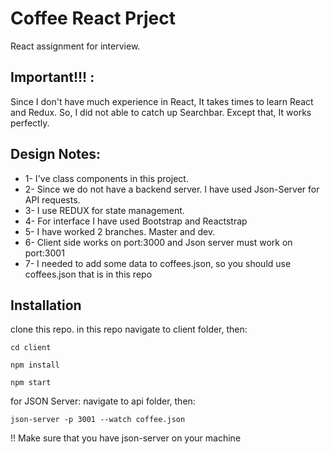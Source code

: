 # Coffee React Prject
React assignment for interview. 

## Important!!! :
Since I don't have much experience in React, It takes times to learn React and Redux. 
So, I did not able to catch up Searchbar. Except that, It works perfectly.

## Design Notes: 
  * 1- I've class components in this project. 
  * 2- Since we do not have a backend server. I have used Json-Server for API requests. 
  * 3- I use REDUX for state management. 
  * 4- For interface I have used Bootstrap and Reactstrap 
  * 5- I have worked 2 branches. Master and dev.
  * 6- Client side works on port:3000 and Json server must work on port:3001
  * 7- I needed to add some data to coffees.json, so you should use coffees.json that is in this repo
  
 
 ## Installation 
  
 clone this repo. 
 in this repo navigate to client folder, then:
  ```
 cd client
 ```
  ```
 npm install
 ```
  ```
 npm start
 ```
 
 for JSON Server: 
 navigate to api folder, then:
 ```
 json-server -p 3001 --watch coffee.json
 ```
 !! Make sure that you have json-server on your machine
